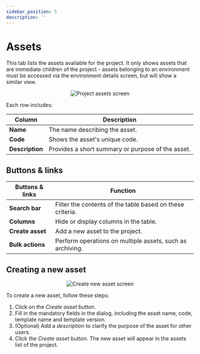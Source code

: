 ```yaml
---
sidebar_position: 5
description: ''
---
```


# Assets

This tab lists the assets available for the project. It only shows assets that are immediate children of the project - assets belonging to an environment must be accessed via the environment details screen, but will show a similar view.

<p align='center'>
  <img alt='Project assets screen' src={require('!url-loader!../images/project-assets.png').default} className='image-border'/>
</p>

Each row includes:

| Column              | Description                                                |
|---------------------|------------------------------------------------------------|
| **Name**            | The name describing the asset.                             |
| **Code**            | Shows the asset's unique code.                             |
| **Description**     | Provides a short summary or purpose of the asset.          |

## Buttons & links

| Buttons & links               | Function                                                               |
|-------------------------------|------------------------------------------------------------------------|
| **Search bar**                | Filter the contents of the table based on these criteria.              |
| **Columns**                   | Hide or display columns in the table.                                  |
| **Create asset**              | Add a new asset to the project.                                        |
| **Bulk actions**              | Perform operations on multiple assets, such as archiving.              |

## Creating a new asset

<p align='center'>
  <img alt='Create new asset screen' src={require('!url-loader!../images/project-assets-create.png').default} className='image-border'/>
</p>

To create a new asset, follow these steps:

1. Click on the _Create asset_ button.
2. Fill in the mandatory fields in the dialog, including the asset name, code, template name and template version.
3. (Optional) Add a _description_ to clarify the purpose of the asset for other users.
4. Click the _Create asset_ button. The new asset will appear in the assets list of the project.
